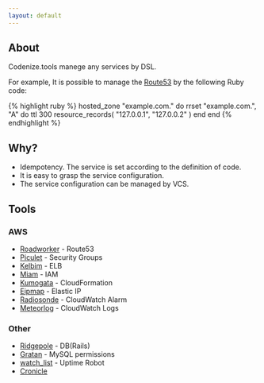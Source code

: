 ```yaml
---
layout: default
---
```


## About
Codenize.tools manege any services by DSL.

For example, It is possible to manage the [Route53](http://aws.amazon.com/route53/) by the following Ruby code:

{% highlight ruby %}
hosted_zone "example.com." do
  rrset "example.com.", "A" do
    ttl 300
    resource_records(
      "127.0.0.1",
      "127.0.0.2"
    )
  end
end
{% endhighlight %}

## Why?
* Idempotency. The service is set according to the definition of code.
* It is easy to grasp the service configuration.
* The service configuration can be managed by VCS.

## Tools

### AWS
- [Roadworker](http://roadworker.codenize.tools/) - Route53
- [Piculet](http://piculet.codenize.tools/) - Security Groups
- [Kelbim](http://kelbim.codenize.tools/) - ELB
- [Miam](http://miam.codenize.tools/) - IAM
- [Kumogata](http://kumogata.codenize.tools/) - CloudFormation
- [Eipmap](http://eipmap.codenize.tools/) - Elastic IP
- [Radiosonde](http://radiosonde.codenize.tools/) - CloudWatch Alarm
- [Meteorlog](http://meteorlog.codenize.tools/) - CloudWatch Logs

### Other
- [Ridgepole](http://ridgepole.codenize.tools/) - DB(Rails)
- [Gratan](http://gratan.codenize.tools/) - MySQL permissions
- [watch_list](http://watch_list.codenize.tools/) - Uptime Robot
- [Cronicle](http://cronicle.codenize.tools/)
